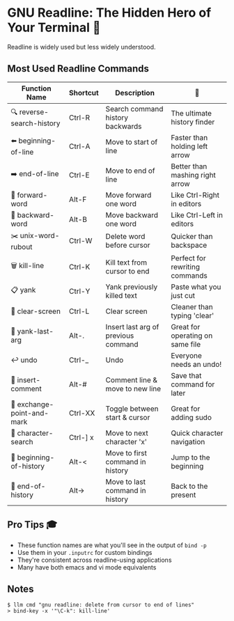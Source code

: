 # GNU Readline: The Hidden Hero of Your Terminal 🦸

Readline is widely used but less widely understood.

## Most Used Readline Commands

| Function Name              | Shortcut | Description                         | 💭                               |
| -------------------------- | -------- | ----------------------------------- | -------------------------------- |
| 🔍 reverse-search-history  | Ctrl-R   | Search command history backwards    | The ultimate history finder      |
| ⬅️ beginning-of-line       | Ctrl-A   | Move to start of line               | Faster than holding left arrow   |
| ➡️ end-of-line             | Ctrl-E   | Move to end of line                 | Better than mashing right arrow  |
| 🦘 forward-word            | Alt-F    | Move forward one word               | Like Ctrl-Right in editors       |
| 🦘 backward-word           | Alt-B    | Move backward one word              | Like Ctrl-Left in editors        |
| ✂️ unix-word-rubout        | Ctrl-W   | Delete word before cursor           | Quicker than backspace           |
| 🗑️ kill-line              | Ctrl-K   | Kill text from cursor to end        | Perfect for rewriting commands   |
| 📋 yank                    | Ctrl-Y   | Yank previously killed text         | Paste what you just cut          |
| 🧹 clear-screen            | Ctrl-L   | Clear screen                        | Cleaner than typing 'clear'      |
| 🌟 yank-last-arg           | Alt-.    | Insert last arg of previous command | Great for operating on same file |
| ↩️ undo                    | Ctrl-_   | Undo                                | Everyone needs an undo!          |
| 📝 insert-comment          | Alt-#    | Comment line & move to new line     | Save that command for later      |
| 🔄 exchange-point-and-mark | Ctrl-XX  | Toggle between start & cursor       | Great for adding sudo            |
| 🎯 character-search        | Ctrl-] x | Move to next character 'x'          | Quick character navigation       |
| 📜 beginning-of-history    | Alt-<    | Move to first command in history    | Jump to the beginning            |
| 📜 end-of-history          | Alt->    | Move to last command in history     | Back to the present              |

## Pro Tips 🎓

- These function names are what you'll see in the output of `bind -p`
- Use them in your `.inputrc` for custom bindings
- They're consistent across readline-using applications
- Many have both emacs and vi mode equivalents

## Notes

```
$ llm cmd "gnu readline: delete from cursor to end of lines"
> bind-key -x '"\C-k": kill-line'
```